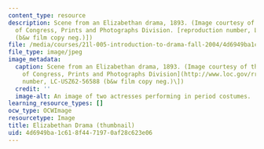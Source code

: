 ```yaml
---
content_type: resource
description: Scene from an Elizabethan drama, 1893. (Image courtesy of the Library
  of Congress, Prints and Photographs Division. [reproduction number, LC-USZ62-56588
  (b&w film copy neg.)])
file: /media/courses/21l-005-introduction-to-drama-fall-2004/4d6949ba1c618f4471970af28c623e06_21l-005f04-th.jpg
file_type: image/jpeg
image_metadata:
  caption: Scene from an Elizabethan drama, 1893. (Image courtesy of the [Library
    of Congress, Prints and Photographs Division](http://www.loc.gov/rr/print). \[reproduction
    number, LC-USZ62-56588 (b&w film copy neg.)\])
  credit: ''
  image-alt: An image of two actresses performing in period costumes.
learning_resource_types: []
ocw_type: OCWImage
resourcetype: Image
title: Elizabethan Drama (thumbnail)
uid: 4d6949ba-1c61-8f44-7197-0af28c623e06
---
```

